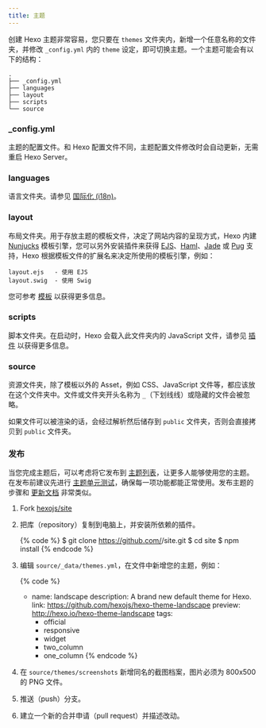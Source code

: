 ```yaml
---
title: 主题
---
```

创建 Hexo 主题非常容易，您只要在 `themes` 文件夹内，新增一个任意名称的文件夹，并修改 `_config.yml` 内的 `theme` 设定，即可切换主题。一个主题可能会有以下的结构：

``` plain
.
├── _config.yml
├── languages
├── layout
├── scripts
└── source
```

### _config.yml

主题的配置文件。和 Hexo 配置文件不同，主题配置文件修改时会自动更新，无需重启 Hexo Server。

### languages

语言文件夹。请参见 [国际化 (i18n)](internationalization.html)。

### layout

布局文件夹。用于存放主题的模板文件，决定了网站内容的呈现方式，Hexo 内建 [Nunjucks] 模板引擎，您可以另外安装插件来获得 [EJS]、[Haml]、[Jade] 或 [Pug] 支持，Hexo 根据模板文件的扩展名来决定所使用的模板引擎，例如：

``` plain
layout.ejs   - 使用 EJS
layout.swig  - 使用 Swig
```

您可参考 [模板](templates.html) 以获得更多信息。

### scripts

脚本文件夹。在启动时，Hexo 会载入此文件夹内的 JavaScript 文件，请参见 [插件](plugins.html) 以获得更多信息。

### source

资源文件夹，除了模板以外的 Asset，例如 CSS、JavaScript 文件等，都应该放在这个文件夹中。文件或文件夹开头名称为 `_`（下划线线）或隐藏的文件会被忽略。

如果文件可以被渲染的话，会经过解析然后储存到 `public` 文件夹，否则会直接拷贝到 `public` 文件夹。

### 发布

当您完成主题后，可以考虑将它发布到 [主题列表](/themes)，让更多人能够使用您的主题。在发布前建议先进行 [主题单元测试](https://github.com/hexojs/hexo-theme-unit-test)，确保每一项功能都能正常使用。发布主题的步骤和 [更新文档](contributing.html#更新文档) 非常类似。

1. Fork [hexojs/site]
2. 把库（repository）复制到电脑上，并安装所依赖的插件。

    {% code %}
    $ git clone https://github.com/<username>/site.git
    $ cd site
    $ npm install
    {% endcode %}

3. 编辑 `source/_data/themes.yml`，在文件中新增您的主题，例如：

    {% code %}
    - name: landscape
      description: A brand new default theme for Hexo.
      link: https://github.com/hexojs/hexo-theme-landscape
      preview: http://hexo.io/hexo-theme-landscape
      tags:
        - official
        - responsive
        - widget
        - two_column
        - one_column
    {% endcode %}

4. 在 `source/themes/screenshots` 新增同名的截图档案，图片必须为 800x500 的 PNG 文件。
5. 推送（push）分支。
6. 建立一个新的合并申请（pull request）并描述改动。

[EJS]: https://github.com/hexojs/hexo-renderer-ejs
[Haml]: https://github.com/hexojs/hexo-renderer-haml
[Jade]: https://github.com/hexojs/hexo-renderer-jade
[Pug]: https://github.com/maxknee/hexo-render-pug
[hexojs/site]: https://github.com/hexojs/site
[Nunjucks]: https://mozilla.github.io/nunjucks/

